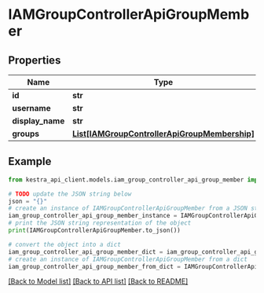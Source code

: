 # IAMGroupControllerApiGroupMember


## Properties

Name | Type | Description | Notes
------------ | ------------- | ------------- | -------------
**id** | **str** |  | 
**username** | **str** |  | 
**display_name** | **str** |  | 
**groups** | [**List[IAMGroupControllerApiGroupMembership]**](IAMGroupControllerApiGroupMembership.md) |  | 

## Example

```python
from kestra_api_client.models.iam_group_controller_api_group_member import IAMGroupControllerApiGroupMember

# TODO update the JSON string below
json = "{}"
# create an instance of IAMGroupControllerApiGroupMember from a JSON string
iam_group_controller_api_group_member_instance = IAMGroupControllerApiGroupMember.from_json(json)
# print the JSON string representation of the object
print(IAMGroupControllerApiGroupMember.to_json())

# convert the object into a dict
iam_group_controller_api_group_member_dict = iam_group_controller_api_group_member_instance.to_dict()
# create an instance of IAMGroupControllerApiGroupMember from a dict
iam_group_controller_api_group_member_from_dict = IAMGroupControllerApiGroupMember.from_dict(iam_group_controller_api_group_member_dict)
```
[[Back to Model list]](../README.md#documentation-for-models) [[Back to API list]](../README.md#documentation-for-api-endpoints) [[Back to README]](../README.md)


